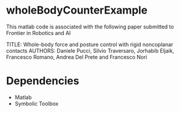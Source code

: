 wholeBodyCounterExample
=======================

This matlab code is associated with the following paper submitted to Frontier in Robotics and AI

TITLE: Whole-body force and posture control with rigid noncoplanar contacts
AUTHORS: Daniele Pucci, Silvio Traversaro, Jorhabib Eljaik, Francesco Romano, Andrea Del Prete and Francesco Nori

Dependencies
============
 - Matlab
 - Symbolic Toolbox
